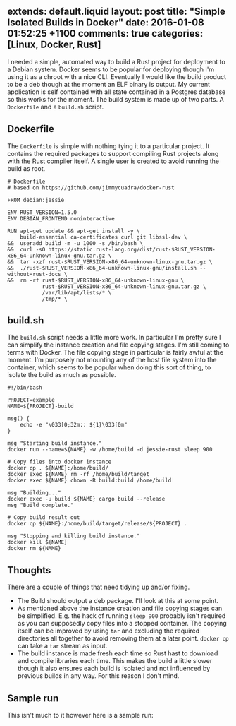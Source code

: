 extends: default.liquid
layout: post
title: "Simple Isolated Builds in Docker"
date: 2016-01-08 01:52:25 +1100
comments: true
categories: [Linux, Docker, Rust]
---

I needed a simple, automated way to build a Rust project for deployment to a
Debian system. Docker seems to be popular for deploying though I'm using it as a
chroot with a nice CLI. Eventually I would like the build product to be a deb
though at the moment an ELF binary is output. My current application is self
contained with all state contained in a Postgres database so this works for the
moment. The build system is made up of two parts. A `Dockerfile` and a
`build.sh` script.

## Dockerfile

The `Dockerfile` is simple with nothing tying it to a particular project. It
contains the required packages to support compiling Rust projects along with the
Rust compiler itself. A single user is created to avoid running the build as
root.

```
# Dockerfile
# based on https://github.com/jimmycuadra/docker-rust

FROM debian:jessie

ENV RUST_VERSION=1.5.0
ENV DEBIAN_FRONTEND noninteractive

RUN apt-get update && apt-get install -y \
    build-essential ca-certificates curl git libssl-dev \
&&  useradd build -m -u 1000 -s /bin/bash \
&&  curl -sO https://static.rust-lang.org/dist/rust-$RUST_VERSION-x86_64-unknown-linux-gnu.tar.gz \
&&  tar -xzf rust-$RUST_VERSION-x86_64-unknown-linux-gnu.tar.gz \
&&  ./rust-$RUST_VERSION-x86_64-unknown-linux-gnu/install.sh --without=rust-docs \
&&  rm -rf rust-$RUST_VERSION-x86_64-unknown-linux-gnu \
           rust-$RUST_VERSION-x86_64-unknown-linux-gnu.tar.gz \
           /var/lib/apt/lists/* \
           /tmp/* \
```

## build.sh

The `build.sh` script needs a little more work. In particular I'm pretty sure I
can simplify the instance creation and file copying stages. I'm still coming to
terms with Docker. The file copying stage in particular is fairly awful at the
moment. I'm purposely not mounting any of the host file system into the
container, which seems to be popular when doing this sort of thing, to isolate
the build as much as possible.

```
#!/bin/bash

PROJECT=example
NAME=${PROJECT}-build

msg() {
    echo -e "\033[0;32m:: ${1}\033[0m"
}

msg "Starting build instance."
docker run --name=${NAME} -w /home/build -d jessie-rust sleep 900

# Copy files into docker instance
docker cp . ${NAME}:/home/build/
docker exec ${NAME} rm -rf /home/build/target
docker exec ${NAME} chown -R build:build /home/build

msg "Building..."
docker exec -u build ${NAME} cargo build --release
msg "Build complete."

# Copy build result out
docker cp ${NAME}:/home/build/target/release/${PROJECT} .

msg "Stopping and killing build instance."
docker kill ${NAME}
docker rm ${NAME}
```

## Thoughts

There are a couple of things that need tidying up and/or fixing.

 - The Build should output a deb package. I'll look at this at some point.
 - As mentioned above the instance creation and file copying stages can be
 simplified. E.g. the hack of running `sleep 900` probably isn't required as you
 can supposedly copy files into a stopped container. The copying itself can be
 improved by using `tar` and excluding the required directories all together to
 avoid removing them at a later point. `docker cp` can take a `tar` stream as
 input.
 - The build instance is made fresh each time so Rust hast to download and
 compile libraries each time. This makes the build a little slower though it
 also ensures each build is isolated and not influenced by previous builds in
 any way. For this reason I don't mind.

## Sample run

This isn't much to it however here is a sample run:

<script type="text/javascript" src="https://asciinema.org/a/33132.js" id="asciicast-33132" async></script>
